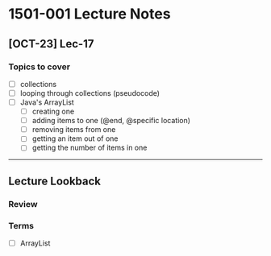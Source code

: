 # 1501-001 Lecture Notes

## [OCT-23] Lec-17

### Topics to cover

- [ ] collections
- [ ] looping through collections (pseudocode)
- [ ] Java's ArrayList
  - [ ] creating one
  - [ ] adding items to one (@end, @specific location)
  - [ ] removing items from one
  - [ ] getting an item out of one
  - [ ] getting the number of items in one

---

## Lecture Lookback

### Review

### Terms

- [ ] ArrayList
